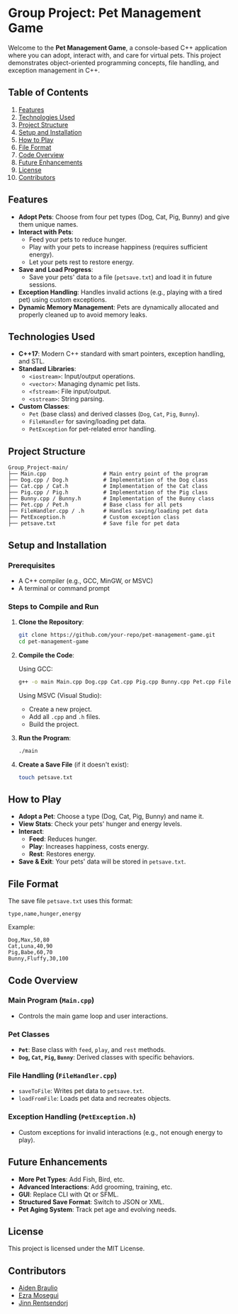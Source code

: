 # Group Project: Pet Management Game

Welcome to the **Pet Management Game**, a console-based C++ application where you can adopt, interact with, and care for virtual pets. This project demonstrates object-oriented programming concepts, file handling, and exception management in C++.

## Table of Contents
1. [Features](#features)
2. [Technologies Used](#technologies-used)
3. [Project Structure](#project-structure)
4. [Setup and Installation](#setup-and-installation)
5. [How to Play](#how-to-play)
6. [File Format](#file-format)
7. [Code Overview](#code-overview)
8. [Future Enhancements](#future-enhancements)
9. [License](#license)
10. [Contributors](#contributors)


## Features
- **Adopt Pets**: Choose from four pet types (Dog, Cat, Pig, Bunny) and give them unique names.
- **Interact with Pets**:
  - Feed your pets to reduce hunger.
  - Play with your pets to increase happiness (requires sufficient energy).
  - Let your pets rest to restore energy.
- **Save and Load Progress**:
  - Save your pets' data to a file (`petsave.txt`) and load it in future sessions.
- **Exception Handling**: Handles invalid actions (e.g., playing with a tired pet) using custom exceptions.
- **Dynamic Memory Management**: Pets are dynamically allocated and properly cleaned up to avoid memory leaks.

## Technologies Used
- **C++17**: Modern C++ standard with smart pointers, exception handling, and STL.
- **Standard Libraries**:
  - `<iostream>`: Input/output operations.
  - `<vector>`: Managing dynamic pet lists.
  - `<fstream>`: File input/output.
  - `<sstream>`: String parsing.
- **Custom Classes**:
  - `Pet` (base class) and derived classes (`Dog`, `Cat`, `Pig`, `Bunny`).
  - `FileHandler` for saving/loading pet data.
  - `PetException` for pet-related error handling.

## Project Structure
```
Group_Project-main/
├── Main.cpp                  # Main entry point of the program
├── Dog.cpp / Dog.h           # Implementation of the Dog class
├── Cat.cpp / Cat.h           # Implementation of the Cat class
├── Pig.cpp / Pig.h           # Implementation of the Pig class
├── Bunny.cpp / Bunny.h       # Implementation of the Bunny class
├── Pet.cpp / Pet.h           # Base class for all pets
├── FileHandler.cpp / .h      # Handles saving/loading pet data
├── PetException.h            # Custom exception class
├── petsave.txt               # Save file for pet data
```

## Setup and Installation

### Prerequisites
- A C++ compiler (e.g., GCC, MinGW, or MSVC)
- A terminal or command prompt

### Steps to Compile and Run

1. **Clone the Repository**:
   ```bash
   git clone https://github.com/your-repo/pet-management-game.git
   cd pet-management-game
   ```

2. **Compile the Code**:

   Using GCC:
   ```bash
   g++ -o main Main.cpp Dog.cpp Cat.cpp Pig.cpp Bunny.cpp Pet.cpp FileHandler.cpp -std=c++17
   ```

   Using MSVC (Visual Studio):
   - Create a new project.
   - Add all `.cpp` and `.h` files.
   - Build the project.

3. **Run the Program**:
   ```bash
   ./main
   ```

4. **Create a Save File** (if it doesn't exist):
   ```bash
   touch petsave.txt
   ```

## How to Play

- **Adopt a Pet**: Choose a type (Dog, Cat, Pig, Bunny) and name it.
- **View Stats**: Check your pets' hunger and energy levels.
- **Interact**:
  - **Feed**: Reduces hunger.
  - **Play**: Increases happiness, costs energy.
  - **Rest**: Restores energy.
- **Save & Exit**: Your pets' data will be stored in `petsave.txt`.

## File Format

The save file `petsave.txt` uses this format:
```
type,name,hunger,energy
```

Example:
```
Dog,Max,50,80
Cat,Luna,40,90
Pig,Babe,60,70
Bunny,Fluffy,30,100
```

## Code Overview

### Main Program (`Main.cpp`)
- Controls the main game loop and user interactions.

### Pet Classes
- **`Pet`**: Base class with `feed`, `play`, and `rest` methods.
- **`Dog`, `Cat`, `Pig`, `Bunny`**: Derived classes with specific behaviors.

### File Handling (`FileHandler.cpp`)
- `saveToFile`: Writes pet data to `petsave.txt`.
- `loadFromFile`: Loads pet data and recreates objects.

### Exception Handling (`PetException.h`)
- Custom exceptions for invalid interactions (e.g., not enough energy to play).

## Future Enhancements
- **More Pet Types**: Add Fish, Bird, etc.
- **Advanced Interactions**: Add grooming, training, etc.
- **GUI**: Replace CLI with Qt or SFML.
- **Structured Save Format**: Switch to JSON or XML.
- **Pet Aging System**: Track pet age and evolving needs.

## License
This project is licensed under the MIT License.

## Contributors
- [Aiden Braulio](https://github.com/Din0Din)
- [Ezra Mosegui](https://github.com/EMosegui)
- [Jinn Rentsendorj](https://github.com/J-Rentsendorj)


